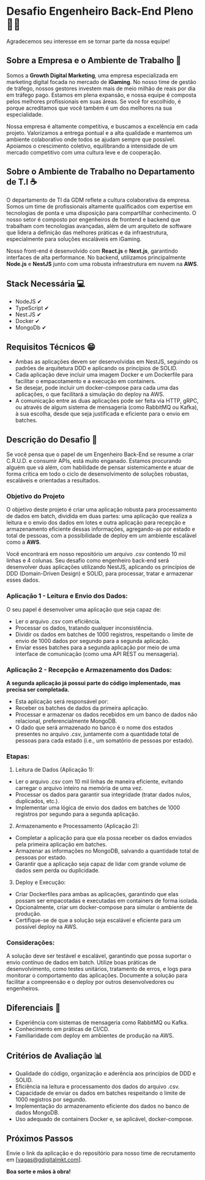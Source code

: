 # Desafio Engenheiro Back-End Pleno 👩‍💻

Agradecemos seu interesse em se tornar parte da nossa equipe!

## Sobre a Empresa e o Ambiente de Trabalho 🚀

Somos a **Growth Digital Marketing**, uma empresa especializada em marketing digital focada no mercado de **iGaming**. No nosso time de gestão de tráfego, nossos gestores investem mais de meio milhão de reais por dia em tráfego pago. Estamos em plena expansão, e nossa equipe é composta pelos melhores profissionais em suas áreas. Se você for escolhido, é porque acreditamos que você também é um dos melhores na sua especialidade.

Nossa empresa é altamente competitiva, e buscamos a excelência em cada projeto. Valorizamos a entrega pontual e a alta qualidade e mantemos um ambiente colaborativo onde todos se ajudam sempre que possível. Apoiamos o crescimento coletivo, equilibrando a intensidade de um mercado competitivo com uma cultura leve e de cooperação.

## Sobre o Ambiente de Trabalho no Departamento de T.I ☕

O departamento de TI da GDM reflete a cultura colaborativa da empresa. Somos um time de profissionais altamente qualificados com expertise em tecnologias de ponta e uma disposição para compartilhar conhecimento. O nosso setor é composto por engenheiros de frontend e backend que trabalham com tecnologias avançadas, além de um arquiteto de software que lidera a definição das melhores práticas e da infraestrutura, especialmente para soluções escaláveis em iGaming.

Nosso front-end é desenvolvido com **React.js** e **Next.js**, garantindo interfaces de alta performance. No backend, utilizamos principalmente **Node.js** e **NestJS** junto com uma robusta infraestrutura em nuvem na **AWS**.

## Stack Necessária 💻

- NodeJS ✔
- TypeScript ✔
- Nest.JS ✔
- Docker ✔
- MongoDb ✔

## Requisitos Técnicos 😁

- Ambas as aplicações devem ser desenvolvidas em NestJS, seguindo os padrões de arquitetura DDD e aplicando os princípios de SOLID.
- Cada aplicação deve incluir uma imagem Docker e um Dockerfile para facilitar o empacotamento e a execução em containers.
- Se desejar, pode incluir um docker-compose para cada uma das aplicações, o que facilitará a simulação do deploy na AWS.
- A comunicação entre as duas aplicações pode ser feita via HTTP, gRPC, ou através de algum sistema de mensageria (como RabbitMQ ou Kafka), à sua escolha, desde que seja justificada e eficiente para o envio em batches.

## Descrição do Desafio 📰

Se você pensa que o papel de um Engenheiro Back-End se resume a criar C.R.U.D. e consumir APIs, está muito enganado. Estamos procurando alguém que vá além, com habilidade de pensar sistemicamente e atuar de forma crítica em todo o ciclo de desenvolvimento de soluções robustas, escaláveis e orientadas a resultados.

### Objetivo do Projeto

O objetivo deste projeto é criar uma aplicação robusta para processamento de dados em batch, dividida em duas partes: uma aplicação que realiza a leitura e o envio dos dados em lotes e outra aplicação para recepção e armazenamento eficiente dessas informações, agregando-as por estado e total de pessoas, com a possibilidade de deploy em um ambiente escalável como a **AWS**.

Você encontrará em nosso repositório um arquivo .csv contendo 10 mil linhas e 4 colunas. Seu desafio como engenheiro back-end será desenvolver duas aplicações utilizando NestJS, aplicando os princípios de DDD (Domain-Driven Design) e SOLID, para processar, tratar e armazenar esses dados.

### Aplicação 1 - Leitura e Envio dos Dados:

O seu papel é desenvolver uma aplicação que seja capaz de:

- Ler o arquivo .csv com eficiência.
- Processar os dados, tratando qualquer inconsistência.
- Dividir os dados em batches de 1000 registros, respeitando o limite de envio de 1000 dados por segundo para a segunda aplicação.
- Enviar esses batches para a segunda aplicação por meio de uma interface de comunicação (como uma API REST ou mensageria).

### Aplicação 2 - Recepção e Armazenamento dos Dados:

**A segunda aplicação já possui parte do código implementado, mas precisa ser completada.**

- Esta aplicação será responsável por:
- Receber os batches de dados da primeira aplicação.
- Processar e armazenar os dados recebidos em um banco de dados não relacional, preferencialmente MongoDB.
- O dado que será armazenado no banco é o nome dos estados presentes no arquivo .csv, juntamente com a quantidade total de pessoas para cada estado (i.e., um somatório de pessoas por estado).

### Etapas:

1. Leitura de Dados (Aplicação 1):
   
- Ler o arquivo .csv com 10 mil linhas de maneira eficiente, evitando carregar o arquivo inteiro na memória de uma vez.
- Processar os dados para garantir sua integridade (tratar dados nulos, duplicados, etc.).
- Implementar uma lógica de envio dos dados em batches de 1000 registros por segundo para a segunda aplicação.

2. Armazenamento e Processamento (Aplicação 2):

- Completar a aplicação para que ela possa receber os dados enviados pela primeira aplicação em batches.
- Armazenar as informações no MongoDB, salvando a quantidade total de pessoas por estado.
- Garantir que a aplicação seja capaz de lidar com grande volume de dados sem perda ou duplicidade.

3. Deploy e Execução:

- Criar Dockerfiles para ambas as aplicações, garantindo que elas possam ser empacotadas e executadas em containers de forma isolada.
- Opcionalmente, criar um docker-compose para simular o ambiente de produção.
- Certifique-se de que a solução seja escalável e eficiente para um possível deploy na AWS.

### Considerações:

A solução deve ser testável e escalável, garantindo que possa suportar o envio contínuo de dados em batch.
Utilize boas práticas de desenvolvimento, como testes unitários, tratamento de erros, e logs para monitorar o comportamento das aplicações.
Documente a solução para facilitar a compreensão e o deploy por outros desenvolvedores ou engenheiros.

## Diferenciais 💖

- Experiência com sistemas de mensageria como RabbitMQ ou Kafka.
- Conhecimento em práticas de CI/CD.
- Familiaridade com deploy em ambientes de produção na AWS.

## Critérios de Avaliação 📊

- Qualidade do código, organização e aderência aos princípios de DDD e SOLID.
- Eficiência na leitura e processamento dos dados do arquivo .csv.
- Capacidade de enviar os dados em batches respeitando o limite de 1000 registros por segundo.
- Implementação do armazenamento eficiente dos dados no banco de dados MongoDB.
- Uso adequado de containers Docker e, se aplicável, docker-compose.

## Próximos Passos

Envie o link da aplicação e do repositório para nosso time de recrutamento em [vagas@gdigitalmkt.com].

**Boa sorte e mãos à obra!**
